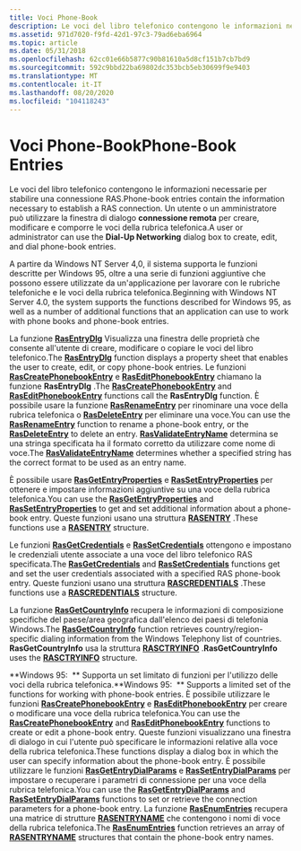 ```yaml
---
title: Voci Phone-Book
description: Le voci del libro telefonico contengono le informazioni necessarie per stabilire una connessione RAS. Un utente o un amministratore può utilizzare la finestra di dialogo connessione remota per creare, modificare e comporre le voci della rubrica telefonica.
ms.assetid: 971d7020-f9fd-42d1-97c3-79ad6eba6964
ms.topic: article
ms.date: 05/31/2018
ms.openlocfilehash: 62cc01e66b5877c90b81610a5d8cf151b7cb7bd9
ms.sourcegitcommit: 592c9bbd22ba69802dc353bcb5eb30699f9e9403
ms.translationtype: MT
ms.contentlocale: it-IT
ms.lasthandoff: 08/20/2020
ms.locfileid: "104118243"
---
```

# <a name="phone-book-entries"></a><span data-ttu-id="85797-104">Voci Phone-Book</span><span class="sxs-lookup"><span data-stu-id="85797-104">Phone-Book Entries</span></span>

<span data-ttu-id="85797-105">Le voci del libro telefonico contengono le informazioni necessarie per stabilire una connessione RAS.</span><span class="sxs-lookup"><span data-stu-id="85797-105">Phone-book entries contain the information necessary to establish a RAS connection.</span></span> <span data-ttu-id="85797-106">Un utente o un amministratore può utilizzare la finestra di dialogo **connessione remota** per creare, modificare e comporre le voci della rubrica telefonica.</span><span class="sxs-lookup"><span data-stu-id="85797-106">A user or administrator can use the **Dial-Up Networking** dialog box to create, edit, and dial phone-book entries.</span></span>

<span data-ttu-id="85797-107">A partire da Windows NT Server 4,0, il sistema supporta le funzioni descritte per Windows 95, oltre a una serie di funzioni aggiuntive che possono essere utilizzate da un'applicazione per lavorare con le rubriche telefoniche e le voci della rubrica telefonica.</span><span class="sxs-lookup"><span data-stu-id="85797-107">Beginning with Windows NT Server 4.0, the system supports the functions described for Windows 95, as well as a number of additional functions that an application can use to work with phone books and phone-book entries.</span></span>

<span data-ttu-id="85797-108">La funzione [**RasEntryDlg**](/windows/desktop/api/Rasdlg/nf-rasdlg-rasentrydlga) Visualizza una finestra delle proprietà che consente all'utente di creare, modificare o copiare le voci del libro telefonico.</span><span class="sxs-lookup"><span data-stu-id="85797-108">The [**RasEntryDlg**](/windows/desktop/api/Rasdlg/nf-rasdlg-rasentrydlga) function displays a property sheet that enables the user to create, edit, or copy phone-book entries.</span></span> <span data-ttu-id="85797-109">Le funzioni [**RasCreatePhonebookEntry**](/windows/desktop/api/Ras/nf-ras-rascreatephonebookentrya) e [**RasEditPhonebookEntry**](/windows/desktop/api/Ras/nf-ras-raseditphonebookentrya) chiamano la funzione **RasEntryDlg** .</span><span class="sxs-lookup"><span data-stu-id="85797-109">The [**RasCreatePhonebookEntry**](/windows/desktop/api/Ras/nf-ras-rascreatephonebookentrya) and [**RasEditPhonebookEntry**](/windows/desktop/api/Ras/nf-ras-raseditphonebookentrya) functions call the **RasEntryDlg** function.</span></span> <span data-ttu-id="85797-110">È possibile usare la funzione [**RasRenameEntry**](/windows/desktop/api/Ras/nf-ras-rasrenameentrya) per rinominare una voce della rubrica telefonica o [**RasDeleteEntry**](/windows/desktop/api/Ras/nf-ras-rasdeleteentrya) per eliminare una voce.</span><span class="sxs-lookup"><span data-stu-id="85797-110">You can use the [**RasRenameEntry**](/windows/desktop/api/Ras/nf-ras-rasrenameentrya) function to rename a phone-book entry, or the [**RasDeleteEntry**](/windows/desktop/api/Ras/nf-ras-rasdeleteentrya) to delete an entry.</span></span> <span data-ttu-id="85797-111">[**RasValidateEntryName**](/windows/desktop/api/Ras/nf-ras-rasvalidateentrynamea) determina se una stringa specificata ha il formato corretto da utilizzare come nome di voce.</span><span class="sxs-lookup"><span data-stu-id="85797-111">The [**RasValidateEntryName**](/windows/desktop/api/Ras/nf-ras-rasvalidateentrynamea) determines whether a specified string has the correct format to be used as an entry name.</span></span>

<span data-ttu-id="85797-112">È possibile usare [**RasGetEntryProperties**](/windows/desktop/api/Ras/nf-ras-rasgetentrypropertiesa) e [**RasSetEntryProperties**](/windows/desktop/api/Ras/nf-ras-rassetentrypropertiesa) per ottenere e impostare informazioni aggiuntive su una voce della rubrica telefonica.</span><span class="sxs-lookup"><span data-stu-id="85797-112">You can use the [**RasGetEntryProperties**](/windows/desktop/api/Ras/nf-ras-rasgetentrypropertiesa) and [**RasSetEntryProperties**](/windows/desktop/api/Ras/nf-ras-rassetentrypropertiesa) to get and set additional information about a phone-book entry.</span></span> <span data-ttu-id="85797-113">Queste funzioni usano una struttura [**RASENTRY**](/previous-versions/windows/desktop/legacy/aa377274(v=vs.85)) .</span><span class="sxs-lookup"><span data-stu-id="85797-113">These functions use a [**RASENTRY**](/previous-versions/windows/desktop/legacy/aa377274(v=vs.85)) structure.</span></span>

<span data-ttu-id="85797-114">Le funzioni [**RasGetCredentials**](/windows/desktop/api/Ras/nf-ras-rasgetcredentialsa) e [**RasSetCredentials**](/windows/desktop/api/Ras/nf-ras-rassetcredentialsa) ottengono e impostano le credenziali utente associate a una voce del libro telefonico RAS specificata.</span><span class="sxs-lookup"><span data-stu-id="85797-114">The [**RasGetCredentials**](/windows/desktop/api/Ras/nf-ras-rasgetcredentialsa) and [**RasSetCredentials**](/windows/desktop/api/Ras/nf-ras-rassetcredentialsa) functions get and set the user credentials associated with a specified RAS phone-book entry.</span></span> <span data-ttu-id="85797-115">Queste funzioni usano una struttura [**RASCREDENTIALS**](/previous-versions/windows/desktop/legacy/aa376730(v=vs.85)) .</span><span class="sxs-lookup"><span data-stu-id="85797-115">These functions use a [**RASCREDENTIALS**](/previous-versions/windows/desktop/legacy/aa376730(v=vs.85)) structure.</span></span>

<span data-ttu-id="85797-116">La funzione [**RasGetCountryInfo**](/windows/desktop/api/Ras/nf-ras-rasgetcountryinfoa) recupera le informazioni di composizione specifiche del paese/area geografica dall'elenco dei paesi di telefonia Windows.</span><span class="sxs-lookup"><span data-stu-id="85797-116">The [**RasGetCountryInfo**](/windows/desktop/api/Ras/nf-ras-rasgetcountryinfoa) function retrieves country/region-specific dialing information from the Windows Telephony list of countries.</span></span> <span data-ttu-id="85797-117">**RasGetCountryInfo** usa la struttura [**RASCTRYINFO**](/previous-versions/windows/desktop/legacy/aa376731(v=vs.85)) .</span><span class="sxs-lookup"><span data-stu-id="85797-117">**RasGetCountryInfo** uses the [**RASCTRYINFO**](/previous-versions/windows/desktop/legacy/aa376731(v=vs.85)) structure.</span></span>

<span data-ttu-id="85797-118">**Windows 95:  ** Supporta un set limitato di funzioni per l'utilizzo delle voci della rubrica telefonica.</span><span class="sxs-lookup"><span data-stu-id="85797-118">**Windows 95:  ** Supports a limited set of the functions for working with phone-book entries.</span></span> <span data-ttu-id="85797-119">È possibile utilizzare le funzioni [**RasCreatePhonebookEntry**](/windows/desktop/api/Ras/nf-ras-rascreatephonebookentrya) e [**RasEditPhonebookEntry**](/windows/desktop/api/Ras/nf-ras-raseditphonebookentrya) per creare o modificare una voce della rubrica telefonica.</span><span class="sxs-lookup"><span data-stu-id="85797-119">You can use the [**RasCreatePhonebookEntry**](/windows/desktop/api/Ras/nf-ras-rascreatephonebookentrya) and [**RasEditPhonebookEntry**](/windows/desktop/api/Ras/nf-ras-raseditphonebookentrya) functions to create or edit a phone-book entry.</span></span> <span data-ttu-id="85797-120">Queste funzioni visualizzano una finestra di dialogo in cui l'utente può specificare le informazioni relative alla voce della rubrica telefonica.</span><span class="sxs-lookup"><span data-stu-id="85797-120">These functions display a dialog box in which the user can specify information about the phone-book entry.</span></span> <span data-ttu-id="85797-121">È possibile utilizzare le funzioni [**RasGetEntryDialParams**](/windows/desktop/api/Ras/nf-ras-rasgetentrydialparamsa) e [**RasSetEntryDialParams**](/windows/desktop/api/Ras/nf-ras-rassetentrydialparamsa) per impostare o recuperare i parametri di connessione per una voce della rubrica telefonica.</span><span class="sxs-lookup"><span data-stu-id="85797-121">You can use the [**RasGetEntryDialParams**](/windows/desktop/api/Ras/nf-ras-rasgetentrydialparamsa) and [**RasSetEntryDialParams**](/windows/desktop/api/Ras/nf-ras-rassetentrydialparamsa) functions to set or retrieve the connection parameters for a phone-book entry.</span></span> <span data-ttu-id="85797-122">La funzione [**RasEnumEntries**](/windows/desktop/api/Ras/nf-ras-rasenumentriesa) recupera una matrice di strutture [**RASENTRYNAME**](/previous-versions/windows/desktop/legacy/aa377267(v=vs.85)) che contengono i nomi di voce della rubrica telefonica.</span><span class="sxs-lookup"><span data-stu-id="85797-122">The [**RasEnumEntries**](/windows/desktop/api/Ras/nf-ras-rasenumentriesa) function retrieves an array of [**RASENTRYNAME**](/previous-versions/windows/desktop/legacy/aa377267(v=vs.85)) structures that contain the phone-book entry names.</span></span>

 

 